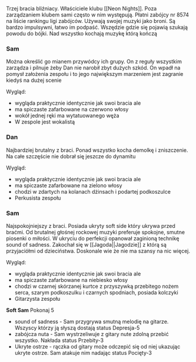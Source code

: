 
Trzej bracia bliźniacy. Właściciele klubu [[Neon Nights]]. Poza zarządzaniem klubem sami często w nim występują.  Płatni zabójcy nr 8574 na liście rankingu ligi zabójców. Używają swojej muzyki jako broni. Są bardzo impulsywni, łatwo im podpaść. Wszędzie gdzie się pojawią szukają powodu do bójki. Nad wszystko kochają muzykę którą kończą 

<h3>Sam</h3>
Można określić go mianem przywódcy ich grupy. On z reguły wszystkim zarządza i pilnuje żeby Dan nie narobił zbyt dużych szkód. On wpadł na pomysł założenia zespołu i to jego największym marzeniem jest zagranie kiedyś na dużej scenie

Wygląd:
- wygląda praktycznie identycznie jak swoi bracia ale
- ma spiczaste zafarbowane na czerwono włosy
- wokół jednej ręki ma wytatuowanego węża
- W zespole jest wokalistą 


<h3>Dan</h3>
Najbardziej brutalny z braci. Ponad wszystko kocha demolkę i zniszczenie. Na całe szczęście nie dobrał się jeszcze do dynamitu

Wygląd:
<ul>
	<li>wygląda praktycznie identycznie jak swoi bracia ale</li>
	<li>ma spiczaste zafarbowane na zielono włosy</li>
	<li>chodzi w zdartych na kolanach dżinsach i podartej podkoszulce</li>
    <li>Perkusista zespołu</li>
</ul>
<h3>Sam</h3>
Najspokojniejszy z braci. Posiada ukryty soft side który ukrywa przed braćmi. Od brutalnej głośnej rockowej muzyki preferuje spokojne, smutne piosenki o miłości. W ukryciu do perfekcji opanował zaginioną technikę sound of sadness. Zakochał się w [[Jagoda||Jagodzie]] z którą są przyjaciółmi od dzieciństwa. Doskonale wie że nie ma szansy na nic więcej. 

Wygląd:
<ul>
	<li>wygląda praktycznie identycznie jak swoi bracia ale</li>
	<li>ma spiczaste zafarbowane na niebiesko włosy</li>
	<li>chodzi w czarnej skórzanej kurtce z przyszywką przebitego nożem serca, szarym podkoszulku i czarnych spodniach, posiada kolczyki </li>
    <li>Gitarzysta zespołu</li>
</ul>

<b>Soft Sam</b>
Pokonaj 5
<ul>
<li>sound of sadness - Sam przygrywa smutną melodię na gitarze. Wszyscy którzy ją słyszą dostają status Depresja-5</li>
<li>zabójcza nuta - Sam wystrzeliwuje z gitary nute zdolną przebić wszystko. Nakłada status Przebity-3</li>
<li>Ukryte ostrze - rączka od gitary może odczepić się od niej ukazując ukryte ostrze. Sam atakuje nim nadając status Pocięty-3</li>
</ul>
